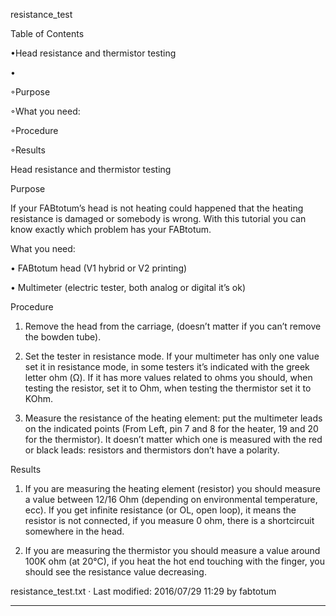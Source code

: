 

resistance_test

  

Table of Contents


•Head resistance and thermistor testing


•

◦Purpose


◦What you need:


◦Procedure


◦Results


 
Head resistance and thermistor testing





Purpose


If your FABtotum’s head is not heating could happened that the heating resistance is damaged or somebody is wrong. With this tutorial you can know exactly which problem has your FABtotum. 

What you need:


• FABtotum head (V1 hybrid or V2 printing)


• Multimeter (electric tester, both analog or digital it’s ok) 




Procedure


1. Remove the head from the carriage, (doesn’t matter if you can’t remove the bowden tube).


2. Set the tester in resistance mode. If your multimeter has only one value set it in resistance mode, in some testers it’s indicated with the greek letter ohm (Ω). If it has more values related to ohms you should, when testing the resistor, set it to Ohm, when testing the thermistor set it to KOhm. 




3. Measure the resistance of the heating element: put the multimeter leads on the indicated points (From Left, pin 7 and 8 for the heater, 19 and 20 for the thermistor). It doesn’t matter which one is measured with the red or black leads: resistors and thermistors don’t have a polarity. 



Results


1. If you are measuring the heating element (resistor) you should measure a value between 12/16 Ohm (depending on environmental temperature, ecc). If you get infinite resistance (or OL, open loop), it means the resistor is not connected, if you measure 0 ohm, there is a shortcircuit somewhere in the head. 




2. If you are measuring the thermistor you should measure a value around 100K ohm (at 20°C), if you heat the hot end touching with the finger, you should see the resistance value decreasing. 



  
resistance_test.txt · Last modified: 2016/07/29 11:29 by fabtotum
 
--------------------------------------------------------------------------------
